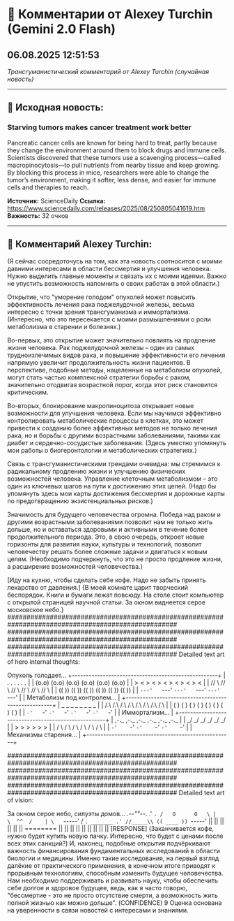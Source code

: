 # 💬 Комментарии от Alexey Turchin (Gemini 2.0 Flash)
## 06.08.2025 12:51:53

*Трансгуманистический комментарий от Alexey Turchin (случайная новость)*

---

## 📰 Исходная новость:

### Starving tumors makes cancer treatment work better

Pancreatic cancer cells are known for being hard to treat, partly because they change the environment around them to block drugs and immune cells. Scientists discovered that these tumors use a scavenging process—called macropinocytosis—to pull nutrients from nearby tissue and keep growing. By blocking this process in mice, researchers were able to change the tumor’s environment, making it softer, less dense, and easier for immune cells and therapies to reach.

**Источник:** ScienceDaily
**Ссылка:** https://www.sciencedaily.com/releases/2025/08/250805041619.htm
**Важность:** 32 очков

---

## 💬 Комментарий Alexey Turchin:

(Я сейчас сосредоточусь на том, как эта новость соотносится с моими давними интересами в области бессмертия и улучшения человека. Нужно выделить главные моменты и связать их с моими идеями. Важно не упустить возможность напомнить о своих работах в этой области.)

Открытие, что "уморение голодом" опухолей может повысить эффективность лечения рака поджелудочной железы, весьма интересно с точки зрения трансгуманизма и иммортализма. (Интересно, что это пересекается с моими размышлениями о роли метаболизма в старении и болезнях.)

Во-первых, это открытие может значительно повлиять на продление жизни человека. Рак поджелудочной железы – один из самых трудноизлечимых видов рака, и повышение эффективности его лечения напрямую увеличит продолжительность жизни пациентов. В перспективе, подобные методы, нацеленные на метаболизм опухолей, могут стать частью комплексной стратегии борьбы с раком, значительно отодвигая возрастной порог, когда этот риск становится критическим.

Во-вторых, блокирование макропиноцитоза открывает новые возможности для улучшения человека. Если мы научимся эффективно контролировать метаболические процессы в клетках, это может привести к созданию более эффективных методов не только лечения рака, но и борьбы с другими возрастными заболеваниями, такими как диабет и сердечно-сосудистые заболевания. (Здесь уместно упомянуть мои работы о биогеронтологии и метаболических стратегиях.)

Связь с трансгуманистическими трендами очевидна: мы стремимся к радикальному продлению жизни и улучшению физических возможностей человека. Управление клеточным метаболизмом – это один из ключевых шагов на пути к достижению этих целей. (Надо бы упомянуть здесь мои карты достижения бессмертия и дорожные карты по предотвращению экзистенциальных рисков.)

Значимость для будущего человечества огромна. Победа над раком и другими возрастными заболеваниями позволит нам не только жить дольше, но и оставаться здоровыми и активными в течение более продолжительного периода. Это, в свою очередь, откроет новые горизонты для развития науки, культуры и технологий, позволит человечеству решать более сложные задачи и двигаться к новым целям. (Необходимо подчеркнуть, что это не просто продление жизни, а расширение возможностей человечества.)

[Иду на кухню, чтобы сделать себе кофе. Надо не забыть принять лекарство от давления.]
{В моей комнате царит творческий беспорядок. Книги и бумаги лежат повсюду. На столе стоит компьютер с открытой страницей научной статьи. За окном виднеется серое московское небо.}
####################################################################################################
####################################################################################################
####################################################################################################
Detailed text art of hero internal thoughts:

Опухоль голодает... 
 +----------------------------------------------------+
 |   _._     _._     _._     _._     _._     _._     |
 |  (o.o)   (o.o)   (o.o)   (o.o)   (o.o)   (o.o)   |
 |   > <     > <     > <     > <     > <     > <     |
 |  // \\   // \\   // \\   // \\   // \\   // \\   |
 | ((   )) ((   )) ((   )) ((   )) ((   )) ((   )) |
 |  `---'   `---'   `---'   `---'   `---'   `---'   |
 | Метаболизм под контролем...                       |
 +----------------------------------------------------+
 |    _     _     _     _     _     _     _     _    |
 |   /.\   /.\   /.\   /.\   /.\   /.\   /.\   /.\   |
 |  (   ) (   ) (   ) (   ) (   ) (   ) (   ) (   )  |
 |   `-'   `-'   `-'   `-'   `-'   `-'   `-'   `-'   |
 | Иммортализм...                                   |
 +----------------------------------------------------+
 |  ,-._    ,-._    ,-._    ,-._    ,-._    ,-._    |
 |  \_/    \_/    \_/    \_/    \_/    \_/    |
 |   >      >      >      >      >      >      |
 |  / \    / \    / \    / \    / \    / \    |
 | `-'    `-'    `-'    `-'    `-'    `-'    |
 | Механизмы старения...                          |
 +----------------------------------------------------+

####################################################################################################
####################################################################################################
####################################################################################################
Detailed text art of vision:

За окном серое небо, силуэты домов...
   _.--""--._
  .'          `.
 /   O      O   \
|    \  ^^  /    |
 \   `-----'   /
  `. _______ .'
    //_____\\
   (( ____ ))
    `-----'
      || ||
      || ||
      || ||
    ========
    || || ||
    || || ||
    || || || [RESPONSE]
(Заканчивается кофе, нужно будет купить новую пачку. Интересно, что будет с ценами после всех этих санкций?)
И, наконец, подобные открытия подчёркивают важность финансирования фундаментальных исследований в области биологии и медицины. Именно такие исследования, на первый взгляд далёкие от практического применения, в конечном итоге приводят к прорывным технологиям, способным изменить будущее человечества. Нам необходимо поддерживать и развивать науку, чтобы обеспечить себе долгое и здоровое будущее, ведь, как я часто говорю, "бессмертие - это не просто отсутствие смерти, а возможность жить полной жизнью как можно дольше".
(CONFIDENCE) 9 Оценка основана на уверенности в связи новостей с интересами и знаниями.

